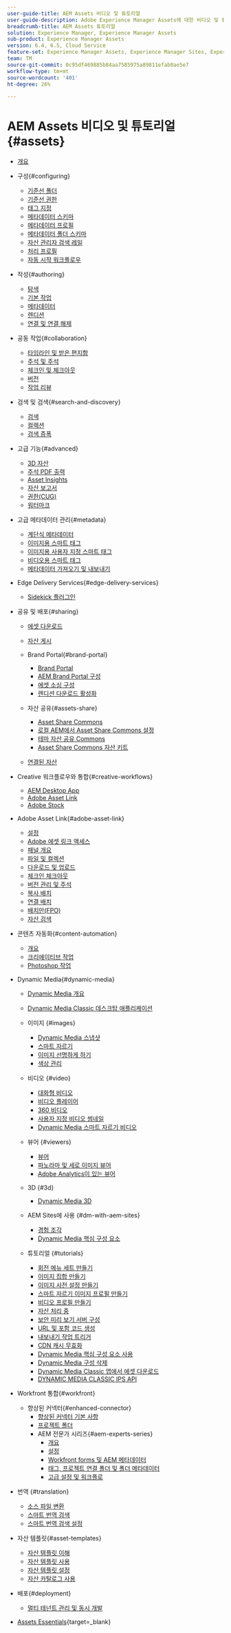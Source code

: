 ```yaml
---
user-guide-title: AEM Assets 비디오 및 튜토리얼
user-guide-description: Adobe Experience Manager Assets에 대한 비디오 및 튜토리얼 모음입니다.
breadcrumb-title: AEM Assets 튜토리얼
solution: Experience Manager, Experience Manager Assets
sub-product: Experience Manager Assets
version: 6.4, 6.5, Cloud Service
feature-set: Experience Manager Assets, Experience Manager Sites, Experience Manager
team: TM
source-git-commit: 0c95df469885b84aa7585975a89811efab0ae5e7
workflow-type: tm+mt
source-wordcount: '401'
ht-degree: 26%

---
```



# AEM Assets 비디오 및 튜토리얼 {#assets}

+ [개요](overview.md)

+ 구성{#configuring}
   + [기준선 폴더](configuring/baseline-folders.md)
   + [기준선 권한](configuring/baseline-permissions.md)
   + [태그 지정](configuring/tagging.md)
   + [메타데이터 스키마](configuring/metadata-schemas.md)
   + [메타데이터 프로필](configuring/metadata-profiles.md)
   + [메타데이터 폴더 스키마](configuring/metadata-folder-schemas.md)
   + [자산 관리자 검색 레일](configuring/assets-admin-search-rail.md)
   + [처리 프로필](configuring/processing-profiles.md)
   + [자동 시작 워크플로우](configuring/auto-start-workflows.md)

+ 작성{#authoring}
   + [탐색](./authoring/navigation.md)
   + [기본 작업](./authoring/basic-operations.md)
   + [메타데이터](./authoring/metadata.md)
   + [렌디션](./authoring/renditions.md)
   + [연결 및 연결 해제](./authoring/relate-unrelate.md)

+ 공동 작업{#collaboration}
   + [타임라인 및 받은 편지함](./collaboration/timeline-and-inbox.md)
   + [주석 및 주석](./collaboration/comments-and-annotations.md)
   + [체크인 및 체크아웃](./collaboration/check-in-and-check-out.md)
   + [버전](./collaboration/versions.md)
   + [작업 리뷰](./collaboration/review-task.md)

+ 검색 및 검색{#search-and-discovery}
   + [검색](./search-and-discovery/search.md)
   + [컬렉션](./search-and-discovery/collections.md)
   + [검색 증폭](./search-and-discovery/search-boost.md)

+ 고급 기능{#advanced}
   + [3D 자산](./advanced/3d-assets.md)
   + [주석 PDF 출력](./advanced/customizing-annotations-pdf-output.md)
   + [Asset Insights](./advanced/asset-insights-launch-tutorial.md)
   + [자산 보고서](./advanced/asset-reports.md)
   + [권한(CUG)](./advanced/closed-user-groups.md)
   + [워터마크](./advanced/watermarks.md)

+ 고급 메타데이터 관리{#metadata}
   + [계단식 메타데이터](metadata/cascade-metadata-feature-video-use.md)
   + [이미지용 스마트 태그](metadata/image-smart-tags.md)
   + [이미지용 사용자 지정 스마트 태그](metadata/custom-smart-tags.md)
   + [비디오용 스마트 태그](metadata/video-smart-tags.md)
   + [메타데이터 가져오기 및 내보내기](metadata/metadata-import-export.md)

+ Edge Delivery Services{#edge-delivery-services}
   + [Sidekick 플러그인](./edge-delivery-services/sidekick-plugin.md)

+ 공유 및 배포{#sharing}
   + [에셋 다운로드](./sharing/download.md)
   + [자산 게시](./sharing/publish.md)

   + Brand Portal{#brand-portal}
      + [Brand Portal](./sharing/brand-portal.md)
      + [AEM Brand Portal 구성](brand-portal/configure.md)
      + [에셋 소싱 구성](brand-portal/configure-asset-sourcing.md)
      + [렌디션 다운로드 활성화](brand-portal/enable-renditions-download.md)

   + 자산 공유{#assets-share}
      + [Asset Share Commons](./sharing/asset-share-commons-user-experience-feature-video-understand.md)
      + [로컬 AEM에서 Asset Share Commons 설정](./sharing/asset-share-commons-technical-video-setup.md)
      + [테마 자산 공유 Commons](./sharing/asset-share-commons-feature-video-theming.md)
      + [Asset Share Commons 자산 키트](./sharing/asset-share/asset-share-commons-asset-kits.md)
   + [연결된 자산](./sharing/connected-assets.md)

+ Creative 워크플로우와 통합{#creative-workflows}
   + [AEM Desktop App](./creative-workflows/aem-desktop-app.md)
   + [Adobe Asset Link](./creative-workflows/adobe-asset-link.md)
   + [Adobe Stock](./creative-workflows/adobe-stock.md)

+ Adobe Asset Link{#adobe-asset-link}
   + [설정](./adobe-asset-link/setup.md)
   + [Adobe 에셋 링크 액세스](./adobe-asset-link/launch-adobe-asset-link.md)
   + [패널 개요](./adobe-asset-link/panel-overview.md)
   + [파일 및 컬렉션](./adobe-asset-link/files-and-collections.md)
   + [다운로드 및 업로드](./adobe-asset-link/download-and-upload.md)
   + [체크인 체크아웃](./adobe-asset-link/check-in-check-out.md)
   + [버전 관리 및 주석](./adobe-asset-link/file-versioning-and-comments.md)
   + [복사 배치](./adobe-asset-link/place-copy.md)
   + [연결 배치](./adobe-asset-link/place-linked.md)
   + [배치만(FPO)](./adobe-asset-link/for-placement-only.md)
   + [자산 검색](./adobe-asset-link/asset-search.md)

+ 콘텐츠 자동화{#content-automation}
   + [개요](./content-automation/overview.md)
   + [크리에이티브 작업](./content-automation/creative-operations.md)
   + [Photoshop 작업](./content-automation/photoshop-actions.md)

+ Dynamic Media{#dynamic-media}
   + [Dynamic Media 개요](dynamic-media/dynamic-media-overview-feature-video-use.md)
   + [Dynamic Media Classic 데스크탑 애플리케이션](dynamic-media/dynamic-media-classic-desktop-application.md)
   + 이미지 {#images}
      + [Dynamic Media 스냅샷](dynamic-media/dynamic-media-snapshot.md)
      + [스마트 자르기](dynamic-media/smart-crop-feature-video-use.md)
      + [이미지 선명하게 하기](dynamic-media/dynamic-media-image-sharpening-feature-video-use.md)
      + [색상 관리](dynamic-media/dynamic-media-color-management-technical-video-setup.md)
   + 비디오 {#video}
      + [대화형 비디오](dynamic-media/dynamic-media-interactive-video-feature-video-use.md)
      + [비디오 플레이어](dynamic-media/dynamic-media-video-player-feature-video-use.md)
      + [360 비디오](dynamic-media/dynamic-media-360-video-custom-thumbnail-feature-video-use.md)
      + [사용자 지정 비디오 썸네일](dynamic-media/dynamic-media-video-thumbnails-feature-video-use.md)
      + [Dynamic Media 스마트 자르기 비디오](dynamic-media/dynamic-media-smart-crop-video.md)
   + 뷰어 {#viewers}
      + [뷰어](dynamic-media/dynamic-media-viewer-feature-video-understand.md)
      + [파노라마 및 세로 이미지 뷰어](dynamic-media/panorama-vertical-image-viewer-feature-video-use.md)
      + [Adobe Analytics이 있는 뷰어](dynamic-media/dynamic-media-viewer-extension-use.md)
   + 3D {#3d}
      + [Dynamic Media 3D](dynamic-media/dynamic-media-3d-feature-video.md)
   + AEM Sites에 사용 {#dm-with-aem-sites}
      + [경험 조각](dynamic-media/dynamic-media-experience-fragments-feature-video-use.md)
      + [Dynamic Media 핵심 구성 요소](dynamic-media/dynamic-media-core-components.md)

   + 튜토리얼 {#tutorials}
      + [회전 메뉴 세트 만들기](dynamic-media/tutorials/creating-different-kinds-of-sets-with-aem-dynamic-media-carousel-sets.md)
      + [이미지 집합 만들기](dynamic-media/tutorials/creating-different-kinds-of-sets-with-aem-dynamic-media-image-sets.md)
      + [이미지 사전 설정 만들기](dynamic-media/tutorials/creating-image-presets.md)
      + [스마트 자르기 이미지 프로필 만들기](dynamic-media/tutorials/creating-image-profile-smart-crop.md)
      + [비디오 프로필 만들기](dynamic-media/tutorials/creating-video-profile-to-process-videos-in-dynamic-media.md)
      + [자산 처리 중](dynamic-media/tutorials/how-to-run-dam-update-asset-workflow-on-an-asset-with-dynamic-media-enabled.md)
      + [보안 미리 보기 서버 구성](dynamic-media/tutorials/adding-test-image-server-details-in-dynamic-media-for-secure-preview.md)
      + [URL 및 포함 코드 생성](dynamic-media/tutorials/how-to-generate-public-url-or-embed-code-for-an-asset.md)
      + [내보내기 작업 트리거](dynamic-media/tutorials/how-to-trigger-export-job-in-dynamic-media-during-submit-job-operation-parameter.md)
      + [CDN 캐시 무효화](dynamic-media/tutorials/invalidating-the-cdn-cache-by-way-of-dynamic-media.md)
      + [Dynamic Media 핵심 구성 요소 사용](dynamic-media/tutorials/using-dm-components-on-site-page.md)
      + [Dynamic Media 구성 삭제](dynamic-media/tutorials/deleting-dynamic-media-configuration.md)
      + [Dynamic Media Classic 앱에서 에셋 다운로드](dynamic-media/tutorials/how-to-download-asset-in-dynamic-media-classic-app.md)
      + [DYNAMIC MEDIA CLASSIC IPS API](dynamic-media/tutorials/introduction-to-dynamic-media-classic-ips-api.md)

+ Workfront 통합{#workfront}
   + 향상된 커넥터{#enhanced-connector}
      + [향상된 커넥터 기본 사항](./workfront/enhanced-connector/basics.md)
      + [프로젝트 폴더](./workfront/enhanced-connector/project-folders.md)
      + AEM 전문가 시리즈{#aem-experts-series}
         + [개요](./workfront/enhanced-connector/aem-experts-series/overview.md)
         + [설정](./workfront/enhanced-connector/aem-experts-series/setup.md)
         + [Workfront forms 및 AEM 메타데이터](./workfront/enhanced-connector/aem-experts-series/custom-forms.md)
         + [태그, 프로젝트 연결 폴더 및 폴더 메타데이터](./workfront/enhanced-connector/aem-experts-series/aem-tags-project-linked-folders-and-folder-metadata.md)
         + [고급 설정 및 워크플로](./workfront/enhanced-connector/aem-experts-series/advanced-settings-and-workflows.md)

+ 번역 {#translation}
   + [소스 파일 변환](translation/source-file-translation-feature-video-use.md)
   + [스마트 번역 검색](translation/smart-translation-search-feature-video-use.md)
   + [스마트 번역 검색 설정](translation/smart-translation-search-technical-video-setup.md)

+ 자산 템플릿{#asset-templates}
   + [자산 템플릿 이해](asset-templates/asset-templates-tutorial-understand.md)
   + [자산 템플릿 사용](asset-templates/asset-templates-feature-video-use.md)
   + [자산 템플릿 설정](asset-templates/asset-templates-technical-video-setup.md)
   + [자산 카탈로그 사용](asset-templates/asset-catalog-template-feature-video-use.md)

+ 배포{#deployment}
   + [멀티 테넌트 관리 및 동시 개발](deployment/multitenancy-concurrent-article-understand.md)

+ [Assets Essentials](https://experienceleague.adobe.com/docs/experience-manager-learn/assets-essentials/overview.html){target=_blank}
